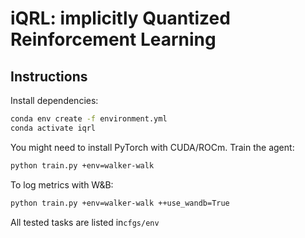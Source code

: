 # iQRL: implicitly Quantized Reinforcement Learning

## Instructions
Install dependencies:
```sh
conda env create -f environment.yml
conda activate iqrl
```
You might need to install PyTorch with CUDA/ROCm.
Train the agent:
``` sh
python train.py +env=walker-walk
```
To log metrics with W&B:
``` sh
python train.py +env=walker-walk ++use_wandb=True
```
All tested tasks are listed in`cfgs/env`
